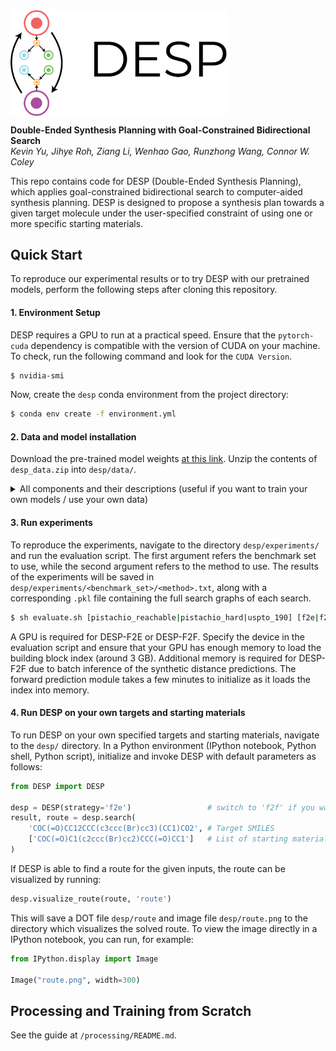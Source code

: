 <img align="center" src="DESP.png" width="350px" />

**Double-Ended Synthesis Planning with Goal-Constrained Bidirectional Search**\
_Kevin Yu, Jihye Roh, Ziang Li, Wenhao Gao, Runzhong Wang, Connor W. Coley_

This repo contains code for DESP (Double-Ended Synthesis Planning), which applies goal-constrained bidirectional search to computer-aided synthesis planning. DESP is designed to propose a synthesis plan towards a given target molecule under the user-specified constraint of using one or more specific starting materials.

## Quick Start

To reproduce our experimental results or to try DESP with our pretrained models, perform the following steps after cloning this repository.

#### 1. Environment Setup

DESP requires a GPU to run at a practical speed. Ensure that the `pytorch-cuda` dependency is compatible with the version of CUDA on your machine. To check, run the following command and look for the `CUDA Version`.
```bash
$ nvidia-smi
```

Now, create the `desp` conda environment from the project directory:
```bash
$ conda env create -f environment.yml
```

#### 2. Data and model installation

Download the pre-trained model weights [at this link](https://figshare.com/articles/preprint/25956076). Unzip the contents of `desp_data.zip` into `desp/data/`. 

<details>
  <summary>All components and their descriptions (useful if you want to train your own models / use your own data)</summary>

  1. `building_blocks.npz` - Contains 256-bit Morgan fingerprints with radius 2 of each molecule in the building block catalog (eMolecules).
  2. `canon_building_block_mol2idx_no_isotope.json` - Corresponds to a dictionary indexed by the SMILES strings of each molecule in the building block catalog.
  3. `idx2template_fwd.json` - Maps one-hot encoded indices of each forward template to the SMARTS string of the template for the forward template model.
  4. `idx2template_retro.json` - Maps one-hot encoded indices of each retro template to the SMARTS string of the template for the one-step retrosynthesis model.
  5. `model_bb.pt` - Checkpoint of the building block model. Input dim: 6144. Output dim: 256.
  6. `model_fwd.pt` - Checkpoint of the forward template model. Input dim: 4096. Output dim: 196339.
  7. `model_retro.pt` - Checkpoint of the one-step retro model. Input dim: 2048. Output dim: 270794.
  8. `retro_value.pt` - Checkpoint of the Retro* value model. Input dim: 2048. Output dim: 1.
  9. `syn_dist.pt` - Checkpoint of the synthetic distance model. Input dim: 4096. Output dim: 1.
  10. `pistachio_hard_targets.txt` - Line-delimited text file of pairs of targets and their starting material for benchmarking on Pistachio Hard. (i.e. `('CCOc1cc(-c2ccc(F)cc2-c2nncn2C)cc(-c2nc3cc(CN[C@@H]4CCC[C@@H]4O)cc(OC)c3o2)n1', 'CCOC(=O)c1cc(F)ccc1Br')`)
  11. `pistachio_reachable_targets.txt` - Like above, but for the Pistachio Reachable test set.
  12. `uspto_190_targets.txt` - Like above, but for the USPTO-190 test set.

  ### Some Javascript
  ```js
  function logSomething(something) {
    console.log('Something', something);
  }
  ```
</details>

#### 3. Run experiments

To reproduce the experiments, navigate to the directory `desp/experiments/` and run the evaluation script. The first argument refers the benchmark set to use, while the second argument refers to the method to use. The results of the experiments will be saved in `desp/experiments/<benchmark_set>/<method>.txt`, along with a corresponding `.pkl` file containing the full search graphs of each search.
```bash
$ sh evaluate.sh [pistachio_reachable|pistachio_hard|uspto_190] [f2e|f2f|retro|retro_sd|random|bfs]
```
A GPU is required for DESP-F2E or DESP-F2F. Specify the device in the evaluation script and ensure that your GPU has enough memory to load the building block index (around 3 GB). Additional memory is required for DESP-F2F due to batch inference of the synthetic distance predictions. The forward prediction module takes a few minutes to initialize as it loads the index into memory.

#### 4. Run DESP on your own targets and starting materials

To run DESP on your own specified targets and starting materials, navigate to the `desp/` directory. In a Python environment (IPython notebook, Python shell, Python script), initialize and invoke DESP with default parameters as follows:
```Python
from DESP import DESP

desp = DESP(strategy='f2e')                 # switch to 'f2f' if you want to try F2F
result, route = desp.search(
    'COC(=O)CC12CCC(c3ccc(Br)cc3)(CC1)CO2', # Target SMILES
    ['COC(=O)C1(c2ccc(Br)cc2)CCC(=O)CC1']   # List of starting materials SMILES
)
```
If DESP is able to find a route for the given inputs, the route can be visualized by running:
```Python
desp.visualize_route(route, 'route')
```
This will save a DOT file `desp/route` and image file `desp/route.png` to the directory which visualizes the solved route. To view the image directly in a IPython notebook, you can run, for example:
```Python
from IPython.display import Image

Image("route.png", width=300)
```

## Processing and Training from Scratch

See the guide at `/processing/README.md`.